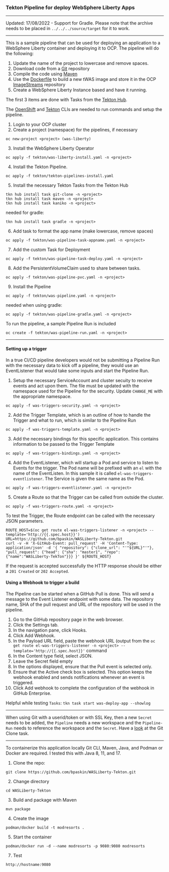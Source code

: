 ### Tekton Pipeline for deploy WebSphere Liberty Apps ###
---

Updated: 17/08/2022 - Support for Gradle.  Please note that the archive needs to be placed in `../../../source/target` for it to work.

--- 

This is a sample pipeline that can be used for deploying an application to a WebSphere Liberty container and deploying it to OCP.  The pipeline will do the following:

1. Update the name of the project to lowercase and remove spaces.
2. Download code from a [Git](https://github.com) repository
3. Compile the code using [Maven](https://maven.apache.org)
4. Use the [Dockerfile](https://docs.docker.com/engine/reference/builder/) to build a new tWAS image and store it in the OCP [ImageStreams](https://docs.openshift.com/container-platform/4.10/openshift_images/image-streams-manage.html) repository
5. Create a WebSphere Liberty Instance based and have it running.

The first 3 items are done with Tasks from the [Tekton Hub](https://hub.tekton.dev).

The [OpenShift](https://mirror.openshift.com/pub/openshift-v4/clients/oc/latest/) and [Tekton](https://github.com/tektoncd/cli/releases) CLIs are needed to run commands and setup the pipeline.

1. Login to your OCP cluster
2. Create a project (namespace) for the pipelines, if necessary
```
oc new-project <project> (was-liberty)
```
3. Install the WebSphere Liberty Operator
```
oc apply -f tekton/was-liberty-install.yaml -n <project>
```
4. Install the Tekton Pipeline.   
```
oc apply -f tekton/tekton-pipelines-install.yaml
```
5. Install the necessary Tekton Tasks from the Tekton Hub
```
tkn hub install task git-clone -n <project>
tkn hub install task maven -n <project>
tkn hub install task kaniko -n <project>
```
needed for gradle:
```
tkn hub install task gradle -n <project>
```
6. Add task to format the app name (make lowercase, remove spaces)
```
oc apply -f tekton/was-pipeline-task-appname.yaml -n <project>
```
7. Add the custom Task for Deployment
```
oc apply -f tekton/was-pipeline-task-deploy.yaml -n <project>
```
8. Add the PersistentVolumeClaim used to share between tasks.
```
oc apply -f tekton/was-pipeline-pvc.yaml -n <project>
```
9. Install the Pipeline
```
oc apply -f tekton/was-pipeline.yaml -n <project>
```
needed when using gradle:
```
oc apply -f tekton/was-pipeline-gradle.yaml -n <project>
```

To run the pipeline, a sample Pipeline Run is included
```
oc create -f tekton/was-pipeline-run.yaml -n <project>
```
---
#### Setting up a trigger ####

In a true CI/CD pipeline developers would not be submitting a Pipeline Run with the necessary data to kick off a pipeline, they would use an EventListener that would take some inputs and start the Pipeline Run.  

1. Setup the necessary ServiceAccount and cluster secuity to receive events and act upon them.  The file must be updated with the namespace used for the Pipeline for the security.  Update `CHANGE_ME` with the appropriate namespace.
```
oc apply -f was-triggers-security.yaml -n <project>
```
2. Add the Trigger Template, which is an outline of how to handle the Trigger and what to run, which is similar to the Pipeline Run
```
oc apply -f was-triggers-template.yaml -n <project>
```
3. Add the necessary bindings for this specific application.  This contains information to be passed to the Trigger Template
```
oc apply -f was-triggers-bindings.yaml -n <project>
```
4. Add the EventListener, which will startup a Pod and service to listen to Events for the trigger.  The Pod name will be prefixed with an `el` with the name of the EventListen.  In this sample it is called `el-was-triggers-eventlistener`.  The Service is given the same name as the Pod.
```
oc apply -f was-triggers-eventlistener.yaml -n <project>
```
5. Create a Route so that the Trigger can be called from outside the cluster.
```
oc apply -f was-triggers-route.yaml -n <project>
```
To test the Trigger, the Route endpoint can be called with the necessary JSON parameters. 
```
ROUTE_HOST=$(oc get route el-was-triggers-listener -n <project> --template='http://{{.spec.host}}')
URL=https://github.com/bpaskin/WASLiberty-Tekton.git
curl -v -H 'X-GitHub-Event: pull_request' -H 'Content-Type: application/json' -d '{ "repository": {"clone_url": "'"${URL}"'"}, "pull_request": {"head": {"sha": "master1", "repo": {"name":"WASLiberty-TekTon"}}} }' ${ROUTE_HOST}
```
If the request is accepted successfully the HTTP response should be either a `201 Created` or `202 Accepted`. 

#### Using a Webhook to trigger a build ####

The Pipeline can be started when a GitHub Pull is done.  This will send a message to the Event Listener endpoint with some data.  The repository name, SHA of the pull request and URL of the repository will be used in the pipeline.

1. Go to the GitHub repository page in the web browser.
2. Click the Settings tab.
3. In the navigation pane, click Hooks.
4. Click Add Webhook.
5. In the Payload URL field, paste the webhook URL (output from the `oc get route el-was-triggers-listener -n <project> --template='http://{{.spec.host}}'` command
6. In the Content type field, select JSON.
7. Leave the Secret field empty
8. In the options displayed, ensure that the Pull event is selected only.
9. Ensure that the Active check box is selected. This option keeps the webhook enabled and sends notifications whenever an event is triggered.
10. Click Add webhook to complete the configuration of the webhook in GitHub Enterprise.

Helpful while testing `Tasks`: `tkn task start was-deploy-app --showlog`

---

When using Git with a userid/token or with SSL Key, then a new `Secret` needs to be added, the `Pipeline` needs a new workspace and the `Pipeline-Run` needs to reference the workspace and the `Secret`.  Have a [look](https://artifacthub.io/packages/tekton-task/tekton-catalog-tasks/git-clone) at the Git Clone task.  

---

To containerize this application locally Git CLI, Maven, Java, and Podman or Docker are required.  I tested this with Java 8, 11, and 17.

1. Clone the repo: </br>
```
git clone https://github.com/bpaskin/WASLiberty-Tekton.git
```
2. Change directory 
```
cd WASLiberty-Tekton
```
3. Build and package with Maven
```
mvn package
```
4. Create the image
```
podman/docker build -t modresorts .
```
5. Start the container
```
podman/docker run -d --name modresorts -p 9080:9080 modresorts
```
7. Test
```
http://hostname:9080
```
